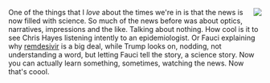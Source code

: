<img src="http://scripting.com/images/2020/05/01/fauciHead.png" border="0" align="right">One of the things that I <i>love</i> about the times we're in is that the news is now filled with science. So much of the news before was about optics, narratives, impressions and the like. Talking about nothing. How cool is it to see Chris Hayes listening intently to an epidemiologist. Or Fauci explaining why <a href="https://www.theguardian.com/world/2020/apr/29/remdesivir-coronavirus-drug-experimental">remdesivir</a> is a big deal, while Trump looks on, nodding, not understanding a word, but letting Fauci tell the story, a science story. Now you can actually learn something, sometimes, watching the news. Now that's coool. 
